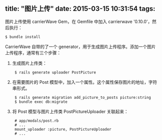 title: "图片上传"
date: 2015-03-15 10:31:54
tags:
---

图片上传使用 carrierWave Gem，在 Gemfile 中加入 carrierwave '0.10.0'，然后执行：

```
$ bundle install
```

CarrierWave 自带的了一个 generator，用于生成图片上传程序。添加一个图片上传程序，通常有三个步骤：

1. 生成图片上传类：

        $ rails generate uploader PostPicture

2. 在需要图片的 Post 模型中，加入一个属性。这个属性保存图片的地址，字符串形式。

        $ rails generate migration add_picture_to_posts picture:string
        $ bundle exec db:migrate

3. 将 Post 模型与图片上传类 PostPictureUploader 关联起来：

        # app/modals/post.rb
        # ...
        mount_uploader :picture, PostPictureUploader
        # ...

